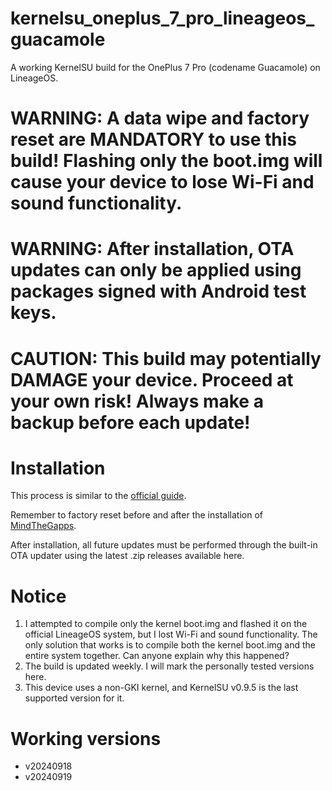 # kernelsu_oneplus_7_pro_lineageos_guacamole
A working KernelSU build for the OnePlus 7 Pro (codename Guacamole) on LineageOS.


# WARNING: A data wipe and factory reset are MANDATORY to use this build! Flashing only the boot.img will cause your device to lose Wi-Fi and sound functionality.

# WARNING: After installation, OTA updates can only be applied using packages signed with Android test keys.

# CAUTION: This build may potentially DAMAGE your device. Proceed at your own risk! Always make a backup before each update!

# Installation
This process is similar to the [official guide](https://wiki.lineageos.org/devices/guacamole/install/).

Remember to factory reset before and after the installation of [MindTheGapps](https://wiki.lineageos.org/gapps/).

After installation, all future updates must be performed through the built-in OTA updater using the latest .zip releases available here.


# Notice
1. I attempted to compile only the kernel boot.img and flashed it on the official LineageOS system, but I lost Wi-Fi and sound functionality. The only solution that works is to compile both the kernel boot.img and the entire system together. Can anyone explain why this happened?
2. The build is updated weekly. I will mark the personally tested versions here.
3. This device uses a non-GKI kernel, and KernelSU v0.9.5 is the last supported version for it.

# Working versions
- v20240918
- v20240919
